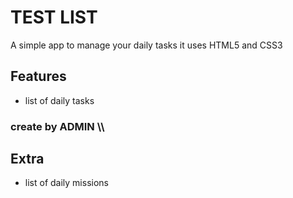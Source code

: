 # TEST LIST
A simple app to manage your daily tasks
it uses HTML5 and CSS3

## Features
* list of daily tasks 

### create by ADMIN \\\


## Extra
* list of daily missions
